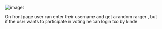 ![images](https://github.com/user-attachments/assets/354caaf5-03ac-431b-81c9-6eba6adc4462)

On front page user can enter their username and get a random ranger , but if the user wants to participate in voting he can login too by kinde 

